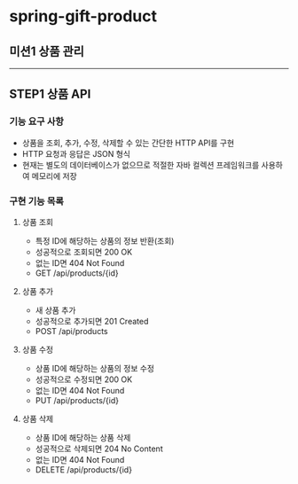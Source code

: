 # spring-gift-product

## 미션1 상품 관리
___
## STEP1 상품 API

### 기능 요구 사항
- 상품을 조회, 추가, 수정, 삭제할 수 있는 간단한 HTTP API를 구현
- HTTP 요청과 응답은 JSON 형식
- 현재는 별도의 데이터베이스가 없으므로 적절한 자바 컬렉션 프레임워크를 사용하여 메모리에 저장

### 구현 기능 목록
1. 상품 조회
    - 특정 ID에 해당하는 상품의 정보 반환(조회)
    - 성공적으로 조회되면 200 OK
    - 없는 ID면 404 Not Found
    - GET /api/products/{id}

2. 상품 추가
    - 새 상품 추가
    - 성공적으로 추가되면 201 Created
    - POST /api/products

3. 상품 수정
    - 상품 ID에 해당하는 상품의 정보 수정
    - 성공적으로 수정되면 200 OK
    - 없는 ID면 404 Not Found
    - PUT /api/products/{id}

4. 상품 삭제
    - 상품 ID에 해당하는 상품 삭제
    - 성공적으로 삭제되면 204 No Content
    - 없는 ID면 404 Not Found
    - DELETE /api/products/{id}